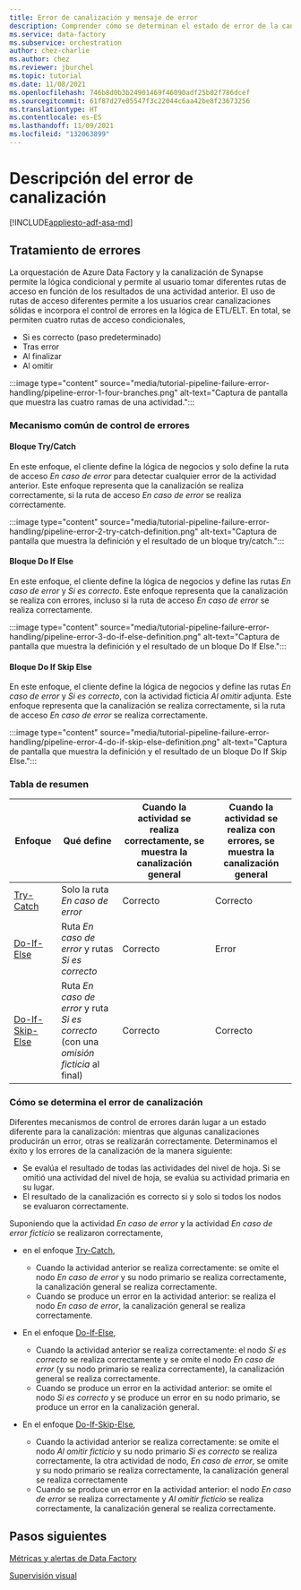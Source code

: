 ```yaml
---
title: Error de canalización y mensaje de error
description: Comprender cómo se determinan el estado de error de la canalización y el mensaje de error
ms.service: data-factory
ms.subservice: orchestration
author: chez-charlie
ms.author: chez
ms.reviewer: jburchel
ms.topic: tutorial
ms.date: 11/08/2021
ms.openlocfilehash: 746b8d0b3b24901469f46090adf25b02f786dcef
ms.sourcegitcommit: 61f87d27e05547f3c22044c6aa42be8f23673256
ms.translationtype: HT
ms.contentlocale: es-ES
ms.lasthandoff: 11/09/2021
ms.locfileid: "132063899"
---
```

# <a name="understanding-pipeline-failure"></a>Descripción del error de canalización

[!INCLUDE[appliesto-adf-asa-md](includes/appliesto-adf-asa-md.md)]

## <a name="error-handling"></a>Tratamiento de errores

La orquestación de Azure Data Factory y la canalización de Synapse permite la lógica condicional y permite al usuario tomar diferentes rutas de acceso en función de los resultados de una actividad anterior. El uso de rutas de acceso diferentes permite a los usuarios crear canalizaciones sólidas e incorpora el control de errores en la lógica de ETL/ELT. En total, se permiten cuatro rutas de acceso condicionales,

* Si es correcto (paso predeterminado)
* Tras error
* Al finalizar
* Al omitir

:::image type="content" source="media/tutorial-pipeline-failure-error-handling/pipeline-error-1-four-branches.png" alt-text="Captura de pantalla que muestra las cuatro ramas de una actividad.":::

### <a name="common-error-handling-mechanism"></a>Mecanismo común de control de errores

#### <a name="try-catch-block"></a>Bloque Try/Catch

En este enfoque, el cliente define la lógica de negocios y solo define la ruta de acceso _En caso de error_ para detectar cualquier error de la actividad anterior. Este enfoque representa que la canalización se realiza correctamente, si la ruta de acceso _En caso de error_ se realiza correctamente.

:::image type="content" source="media/tutorial-pipeline-failure-error-handling/pipeline-error-2-try-catch-definition.png" alt-text="Captura de pantalla que muestra la definición y el resultado de un bloque try/catch.":::

#### <a name="do-if-else-block"></a>Bloque Do If Else

En este enfoque, el cliente define la lógica de negocios y define las rutas _En caso de error_ y _Si es correcto_. Este enfoque representa que la canalización se realiza con errores, incluso si la ruta de acceso _En caso de error_ se realiza correctamente.

:::image type="content" source="media/tutorial-pipeline-failure-error-handling/pipeline-error-3-do-if-else-definition.png" alt-text="Captura de pantalla que muestra la definición y el resultado de un bloque Do If Else.":::

#### <a name="do-if-skip-else-block"></a>Bloque Do If Skip Else

En este enfoque, el cliente define la lógica de negocios y define las rutas _En caso de error_ y _Si es correcto_, con la actividad ficticia _Al omitir_ adjunta. Este enfoque representa que la canalización se realiza correctamente, si la ruta de acceso _En caso de error_ se realiza correctamente.

:::image type="content" source="media/tutorial-pipeline-failure-error-handling/pipeline-error-4-do-if-skip-else-definition.png" alt-text="Captura de pantalla que muestra la definición y el resultado de un bloque Do If Skip Else.":::

### <a name="summary-table"></a>Tabla de resumen

Enfoque | Qué define | Cuando la actividad se realiza correctamente, se muestra la canalización general | Cuando la actividad se realiza con errores, se muestra la canalización general
---------------------------- | ------------------- | ------------------- | -------------------
[Try-Catch](#try-catch-block) | Solo la ruta _En caso de error_ | Correcto |  Correcto
[Do-If-Else](#do-if-else-block) | Ruta _En caso de error_ y rutas _Si es correcto_ | Correcto |  Error
[Do-If-Skip-Else](#do-if-skip-else-block) |  Ruta _En caso de error_ y ruta _Si es correcto_ (con una _omisión ficticia_ al final) | Correcto |  Correcto

### <a name="how-pipeline-failure-are-determined"></a>Cómo se determina el error de canalización

Diferentes mecanismos de control de errores darán lugar a un estado diferente para la canalización: mientras que algunas canalizaciones producirán un error, otras se realizarán correctamente. Determinamos el éxito y los errores de la canalización de la manera siguiente:

* Se evalúa el resultado de todas las actividades del nivel de hoja. Si se omitió una actividad del nivel de hoja, se evalúa su actividad primaria en su lugar.
* El resultado de la canalización es correcto si y solo si todos los nodos se evaluaron correctamente.

Suponiendo que la actividad _En caso de error_ y la actividad _En caso de error ficticio_ se realizaron correctamente,

* en el enfoque [Try-Catch](#try-catch-block),

  * Cuando la actividad anterior se realiza correctamente: se omite el nodo _En caso de error_ y su nodo primario se realiza correctamente, la canalización general se realiza correctamente.
  * Cuando se produce un error en la actividad anterior: se realiza el nodo _En caso de error_, la canalización general se realiza correctamente.

* En el enfoque [Do-If-Else](#do-if-else-block),

  * Cuando la actividad anterior se realiza correctamente: el nodo _Si es correcto_ se realiza correctamente y se omite el nodo _En caso de error_ (y su nodo primario se realiza correctamente), la canalización general se realiza correctamente.
  * Cuando se produce un error en la actividad anterior: se omite el nodo _Si es correcto_ y se produce un error en su nodo primario, se produce un error en la canalización general.

* En el enfoque [Do-If-Skip-Else](#do-if-skip-else-block),

  * Cuando la actividad anterior se realiza correctamente: se omite el nodo _Al omitir ficticio_ y su nodo primario _Si es correcto_ se realiza correctamente, la otra actividad de nodo, _En caso de error_, se omite y su nodo primario se realiza correctamente, la canalización general se realiza correctamente
  * Cuando se produce un error en la actividad anterior: el nodo _En caso de error_ se realiza correctamente y _Al omitir ficticio_ se realiza correctamente, la canalización general se realiza correctamente.

## <a name="next-steps"></a>Pasos siguientes

[Métricas y alertas de Data Factory](monitor-metrics-alerts.md)

[Supervisión visual](monitor-visually.md#alerts)
